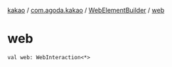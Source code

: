 [kakao](../../index.md) / [com.agoda.kakao](../index.md) / [WebElementBuilder](index.md) / [web](.)

# web

`val web: WebInteraction<*>`